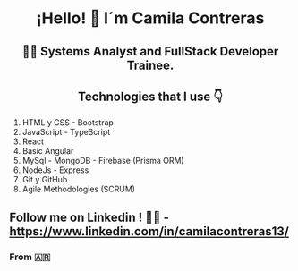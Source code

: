 
<h1 align="center">¡Hello! 👋 I´m Camila Contreras </h1> 
<h2 align="center">👩‍💻 Systems Analyst and FullStack Developer Trainee.</h2>
<h2 align='center'>
  Technologies that I use 👇
</h2>

1. HTML y CSS - Bootstrap
2. JavaScript - TypeScript
3. React
4. Basic Angular
5. MySql - MongoDB - Firebase (Prisma ORM)
6. NodeJs - Express
7. Git y GitHub
8. Agile Methodologies (SCRUM)

## Follow me on Linkedin ! 🤝😉 - https://www.linkedin.com/in/camilacontreras13/ 
### From 🇦🇷



